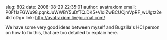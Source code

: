 slug:    802
date:    2008-08-29 22:35:01
author:  avatraxiom
email:   P0Ff1aFGWu98.pqnkJuWWBY5uDfTQ.DK5+VloiZwBCUCjmVpRF_wUlgtz2e4kToDg=
link:     http://avatraxiom.livejournal.com/

We have some very good ideas between myself and Bugzilla's HCI person
on how to fix this, that are too detailed to explain here.
